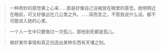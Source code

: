 >一种奇妙的感觉袭上心来……那是好像自己没被放在眼里的感觉。她明明近在眼前，可又好像远在几公里之外。……简而言之，不管我说什么话，都不可能进入她的心里。

>一个人一生中只要做过一次孤儿，那他到死都是孤儿。

>做好某件事情和真正创造出某种东西有天壤之别。
